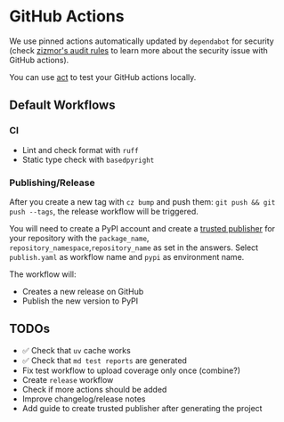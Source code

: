# GitHub Actions

We use pinned actions automatically updated by `dependabot` for security (check [zizmor's audit rules](https://docs.zizmor.sh/audits/) to learn more about the security issue with GitHub actions).

You can use [act](https://github.com/nektos/act) to test your GitHub actions locally.

## Default Workflows

### CI

- Lint and check format with `ruff`
- Static type check with `basedpyright`

### Publishing/Release

After you create a new tag with `cz bump` and push them: `git push && git push --tags`, the release workflow will be triggered.

You will need to create a PyPI account and create a [trusted publisher](https://docs.pypi.org/trusted-publishers/creating-a-project-through-oidc/) for your repository with the `package_name`, `repository_namespace`,`repository_name` as set in the answers. Select `publish.yaml` as workflow name and `pypi` as environment name.

The workflow will:

- Creates a new release on GitHub
- Publish the new version to PyPI

## TODOs

- ✅ Check that `uv` cache works
- ✅ Check that `md test reports` are generated
- Fix test workflow to upload coverage only once (combine?)
- Create `release` workflow
- Check if more actions should be added
- Improve changelog/release notes
- Add guide to create trusted publisher after generating the project
